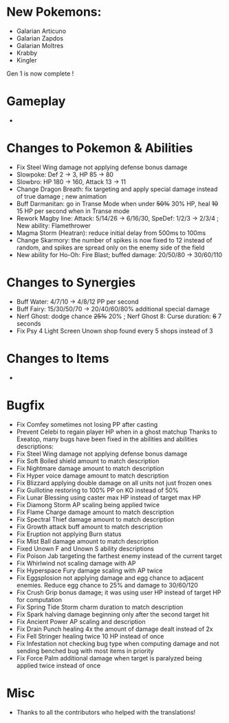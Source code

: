 # New Pokemons:

- Galarian Articuno
- Galarian Zapdos
- Galarian Moltres
- Krabby
- Kingler

Gen 1 is now complete !

# Gameplay

- 

# Changes to Pokemon & Abilities

- Fix Steel Wing damage not applying defense bonus damage
- Slowpoke: Def 2 → 3, HP 85 → 80
- Slowbro: HP 180 → 160, Attack 13 → 11
- Change Dragon Breath: fix targeting and apply special damage instead of true damage ; new animation
- Buff Darmanitan: go in Transe Mode when under ~~50%~~ 30% HP, heal ~~10~~ 15 HP per second when in Transe mode
- Rework Magby line: Attack: 5/14/26 → 6/16/30, SpeDef: 1/2/3 → 2/3/4 ; New ability: Flamethrower
- Magma Storm (Heatran): reduce initial delay from 500ms to 100ms
- Change Skarmory: the number of spikes is now fixed to 12 instead of random, and spikes are spread only on the enemy side of the field
- New ability for Ho-Oh: Fire Blast; buffed damage: 20/50/80 → 30/60/110

# Changes to Synergies

- Buff Water: 4/7/10 → 4/8/12 PP per second
- Buff Fairy: 15/30/50/70 → 20/40/60/80% additional special damage
- Nerf Ghost: dodge chance ~~25%~~ 20% ; Nerf Ghost 8: Curse duration: ~~6~~ 7 seconds
- Fix Psy 4 Light Screen Unown shop found every 5 shops instead of 3

# Changes to Items

- 

# Bugfix

- Fix Comfey sometimes not losing PP after casting
- Prevent Celebi to regain player HP when in a ghost matchup
Thanks to Exeatop, many bugs have been fixed in the abilities and abilities descriptions:
- Fix Steel Wing damage not applying defense bonus damage
- Fix Soft Boiled shield amount to match description
- Fix Nightmare damage amount to match description
- Fix Hyper voice damage amount to match description
- Fix Blizzard applying double damage on all units not just frozen ones
- Fix Guillotine restoring to 100% PP on KO instead of 50%
- Fix Lunar Blessing using caster max HP instead of target max HP
- Fix Diamong Storm AP scaling being applied twice
- Fix Flame Charge damage amount to match description
- Fix Spectral Thief damage amount to match description
- Fix Growth attack buff amount to match description
- Fix Eruption not applying Burn status
- Fix Mist Ball damage amount to match description
- Fixed Unown F and Unown S ability descriptions
- Fix Poison Jab targeting the farthest enemy instead of the current target
- Fix Whirlwind not scaling damage with AP
- Fix Hyperspace Fury damage scaling with AP twice
- Fix Eggsplosion not applying damage and egg chance to adjacent enemies. Reduce egg chance to 25% and damage to 30/60/120
- Fix Crush Grip bonus damage; it was using user HP instead of target HP for computation
- Fix Spring Tide Storm charm duration to match description
- Fix Spark halving damage beginning only after the second target hit
- Fix Ancient Power AP scaling and description
- Fix Drain Punch healing 4x the amount of damage dealt instead of 2x
- Fix Fell Stringer healing twice 10 HP instead of once
- Fix Infestation not checking bug type when computing damage and not sending benched bug with most items in priority
- Fix Force Palm additional damage when target is paralyzed being applied twice instead of once

# Misc


- Thanks to all the contributors who helped with the translations!
